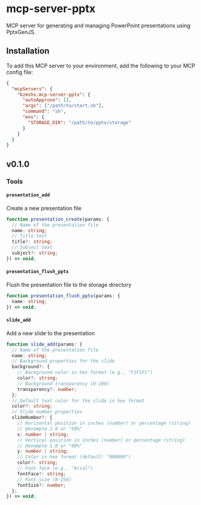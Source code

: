 # mcp-server-pptx

MCP server for generating and managing PowerPoint presentations using PptxGenJS.

## Installation

To add this MCP server to your environment, add the following to your MCP config file:

```json
{
  "mcpServers": {
    "kzmshx.mcp-server-pptx": {
      "autoApprove": [],
      "args": ["/path/to/start.sh"],
      "command": "sh",
      "env": {
        "STORAGE_DIR": "/path/to/pptx/storage"
      }
    }
  }
}
```

## v0.1.0

### Tools

#### `presentation_add`

Create a new presentation file

```ts
function presentation_create(params: {
  // Name of the presentation file
  name: string;
  // Title text
  title?: string;
  // Subject text
  subject?: string;
}) => void;
```

#### `presentation_flush_pptx`

Flush the presentation file to the storage directory

```ts
function presentation_flush_pptx(params: {
  name: string;
}) => void;
```

#### `slide_add`

Add a new slide to the presentation

```ts
function slide_add(params: {
  // Name of the presentation file
  name: string;
  // Background properties for the slide
  background?: {
    // Background color in hex format (e.g., "F1F1F1")
    color?: string;
    // Background transparency (0-100)
    transparency?: number;
  };
  // Default text color for the slide in hex format
  color?: string;
  // Slide number properties
  slideNumber?: {
    // Horizontal position in inches (number) or percentage (string)
    // @example 1.0 or "50%"
    x: number | string;
    // Vertical position in inches (number) or percentage (string)
    // @example 1.0 or "90%"
    y: number | string;
    // Color in hex format (default: "000000")
    color?: string;
    // Font face (e.g., "Arial")
    fontFace?: string;
    // Font size (8-256)
    fontSize?: number;
  };
}) => void;
```

<!--

## Future

### Tools

#### `presentation_delete`

#### `presentation_get_as_png`

#### `slide_add`

#### `slide_delete`

#### `slide_get_as_png`

#### `slide_get_as_pptx`

#### `slide_update_master`

#### `slide_update`

-->
